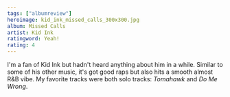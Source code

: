 ```yaml
---
tags: ["albumreview"]
heroimage: kid_ink_missed_calls_300x300.jpg
album: Missed Calls
artist: Kid Ink
ratingword: Yeah!
rating: 4
---
```


I'm a fan of Kid Ink but hadn't heard anything about him in a while. Similar to
some of his other music, it's got good raps but also hits a smooth almost
R&amp;B vibe. My favorite tracks were both solo tracks: _Tomahawk_ and _Do Me
Wrong_.
